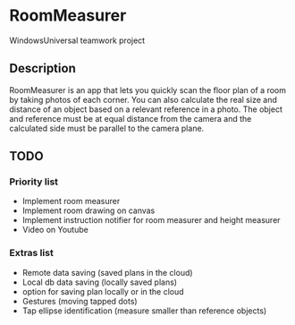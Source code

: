 # RoomMeasurer
WindowsUniversal teamwork project

## Description

RoomMeasurer is an app that lets you quickly scan the floor plan of a room by taking photos of each corner. You can also calculate the real size and distance of an object based on a relevant reference in a photo. The object and reference must be at equal distance from the camera and the calculated side must be parallel to the camera plane.

## TODO

### Priority list
- Implement room measurer
- Implement room drawing on canvas
- Implement instruction notifier for room measurer and height measurer
- Video on Youtube

### Extras list
- Remote data saving (saved plans in the cloud)
- Local db data saving (locally saved plans)
- option for saving plan locally or in the cloud
- Gestures (moving tapped dots)
- Tap ellipse identification (measure smaller than reference objects)